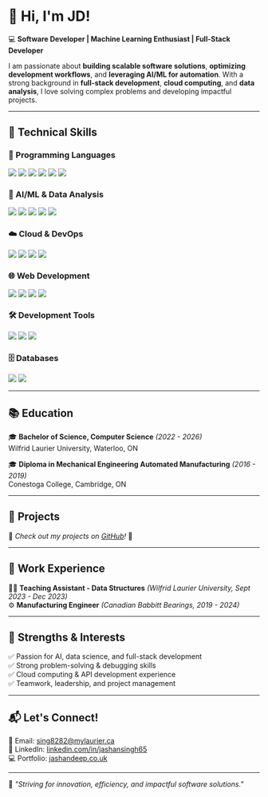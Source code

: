 # 👋 Hi, I'm JD!

💻 **Software Developer | Machine Learning Enthusiast | Full-Stack Developer**  

I am passionate about **building scalable software solutions**, **optimizing development workflows**, and **leveraging AI/ML for automation**. With a strong background in **full-stack development**, **cloud computing**, and **data analysis**, I love solving complex problems and developing impactful projects.  

---

## 🔧 Technical Skills  

### 🚀 Programming Languages  
<p align="left">
<img src="https://img.shields.io/badge/C%23-239120?style=for-the-badge&logo=c-sharp&logoColor=white" />
<img src="https://img.shields.io/badge/C-00599C?style=for-the-badge&logo=c&logoColor=white" />
<img src="https://img.shields.io/badge/C++-00599C?style=for-the-badge&logo=c%2B%2B&logoColor=white" />
<img src="https://img.shields.io/badge/Python-3776AB?style=for-the-badge&logo=python&logoColor=white" />
<img src="https://img.shields.io/badge/JavaScript-F7DF1E?style=for-the-badge&logo=javascript&logoColor=black" />
<img src="https://img.shields.io/badge/SQL-4479A1?style=for-the-badge&logo=mysql&logoColor=white" />
</p>

### 🤖 AI/ML & Data Analysis  
<p align="left">
<img src="https://img.shields.io/badge/Scikit--Learn-F7931E?style=for-the-badge&logo=scikit-learn&logoColor=white" />
<img src="https://img.shields.io/badge/TensorFlow-FF6F00?style=for-the-badge&logo=tensorflow&logoColor=white" />
<img src="https://img.shields.io/badge/Pandas-150458?style=for-the-badge&logo=pandas&logoColor=white" />
<img src="https://img.shields.io/badge/NumPy-013243?style=for-the-badge&logo=numpy&logoColor=white" />
<img src="https://img.shields.io/badge/OpenCV-5C3EE8?style=for-the-badge&logo=opencv&logoColor=white" />
</p>

### ☁️ Cloud & DevOps  
<p align="left">
<img src="https://img.shields.io/badge/AWS-232F3E?style=for-the-badge&logo=amazon-aws&logoColor=white" />
<img src="https://img.shields.io/badge/EC2-FF9900?style=for-the-badge&logo=amazon-aws&logoColor=white" />
<img src="https://img.shields.io/badge/Docker-2496ED?style=for-the-badge&logo=docker&logoColor=white" />
<img src="https://img.shields.io/badge/Nginx-269539?style=for-the-badge&logo=nginx&logoColor=white" />
</p>

### 🌐 Web Development  
<p align="left">
<img src="https://img.shields.io/badge/ASP.NET-512BD4?style=for-the-badge&logo=dotnet&logoColor=white" />
<img src="https://img.shields.io/badge/Django-092E20?style=for-the-badge&logo=django&logoColor=white" />
<img src="https://img.shields.io/badge/Flask-000000?style=for-the-badge&logo=flask&logoColor=white" />
<img src="https://img.shields.io/badge/Tailwind_CSS-38B2AC?style=for-the-badge&logo=tailwind-css&logoColor=white" />
</p>

### 🛠 Development Tools  
<p align="left">
<img src="https://img.shields.io/badge/Git-F05032?style=for-the-badge&logo=git&logoColor=white" />
<img src="https://img.shields.io/badge/Postman-FF6C37?style=for-the-badge&logo=postman&logoColor=white" />
<img src="https://img.shields.io/badge/REST%20APIs-02569B?style=for-the-badge&logo=api&logoColor=white" />
</p>

### 🗄️ Databases  
<p align="left">
<img src="https://img.shields.io/badge/MongoDB-47A248?style=for-the-badge&logo=mongodb&logoColor=white" />
<img src="https://img.shields.io/badge/MySQL-4479A1?style=for-the-badge&logo=mysql&logoColor=white" />
</p>

---

## 📚 Education  
🎓 **Bachelor of Science, Computer Science** *(2022 - 2026)*  
Wilfrid Laurier University, Waterloo, ON  

🎓 **Diploma in Mechanical Engineering Automated Manufacturing** *(2016 - 2019)*  
Conestoga College, Cambridge, ON  

---

## 🚀 Projects  
📌 *Check out my projects on [GitHub](https://github.com/jayd719)!* 🚀  

---

## 💼 Work Experience  
👨‍🏫 **Teaching Assistant - Data Structures** *(Wilfrid Laurier University, Sept 2023 - Dec 2023)*  
⚙️ **Manufacturing Engineer** *(Canadian Babbitt Bearings, 2019 - 2024)*  

---

## 🎯 Strengths & Interests  
✅ Passion for AI, data science, and full-stack development  
✅ Strong problem-solving & debugging skills  
✅ Cloud computing & API development experience  
✅ Teamwork, leadership, and project management  

---

## 📬 Let's Connect!  
📧 Email: [sing8282@mylaurier.ca](mailto:sing8282@mylaurier.ca)  
🔗 LinkedIn: [linkedin.com/in/jashansingh65](https://linkedin.com/in/jashansingh65)  
💻 Portfolio: [jashandeep.co.uk](https://jashandeep.co.uk/)  

---

🚀 *"Striving for innovation, efficiency, and impactful software solutions."*  
